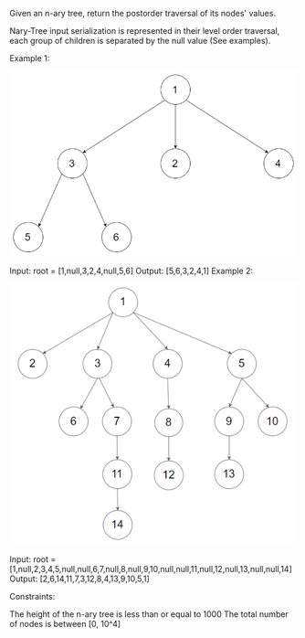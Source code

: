 Given an n-ary tree, return the postorder traversal of its nodes' values.

Nary-Tree input serialization is represented in their level order traversal, each group of children is separated by the null value (See examples).

Example 1:

![Example 1](static/example_1.png?raw=true)

Input: root = [1,null,3,2,4,null,5,6]
Output: [5,6,3,2,4,1]
Example 2:

![Example 2](static/example_2.png?raw=true)

Input: root = [1,null,2,3,4,5,null,null,6,7,null,8,null,9,10,null,null,11,null,12,null,13,null,null,14]
Output: [2,6,14,11,7,3,12,8,4,13,9,10,5,1]


Constraints:

The height of the n-ary tree is less than or equal to 1000
The total number of nodes is between [0, 10^4]